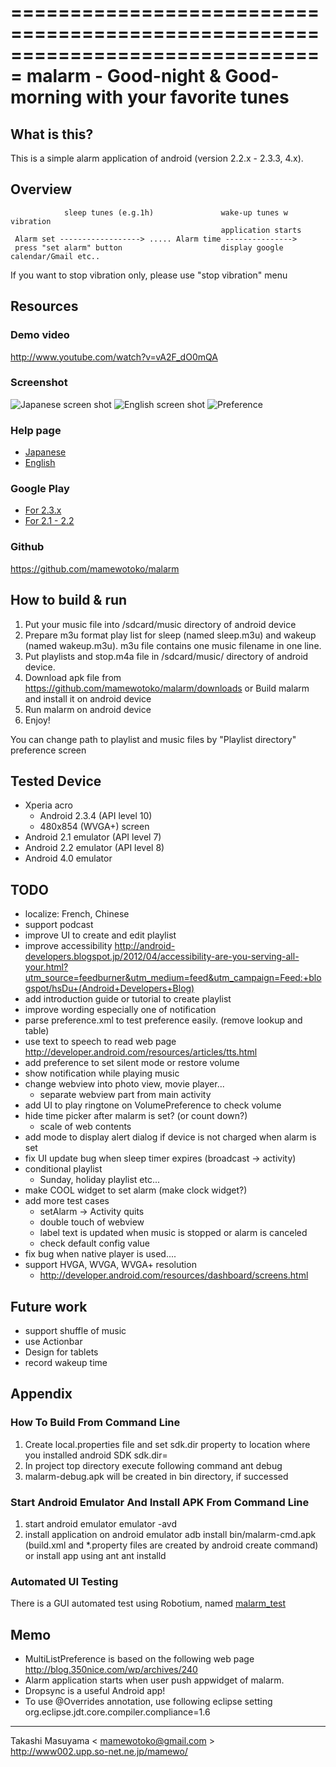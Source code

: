 ===============================================================================
malarm - Good-night & Good-morning with your favorite tunes
===============================================================================

What is this?
----------------------

This is a simple alarm application of android (version 2.2.x - 2.3.3, 4.x).

Overview
----------------------

                sleep tunes (e.g.1h)               wake-up tunes w vibration
                                                   application starts
     Alarm set ------------------> ..... Alarm time --------------->
     press "set alarm" button                      display google calendar/Gmail etc..
     

 If you want to stop vibration only, please use "stop vibration" menu

Resources
----------------------
### Demo video
http://www.youtube.com/watch?v=vA2F_dO0mQA

### Screenshot
![Japanese screen shot](https://github.com/mamewotoko/malarm/raw/master/doc/alarm_ja.png)
![English screen shot](https://github.com/mamewotoko/malarm/raw/master/doc/alarm_en.png)
![Preference](https://github.com/mamewotoko/malarm/raw/master/doc/malarm_pref.png)

### Help page
* [Japanese](http://mamewotoko.github.com/malarm/doc/index.html) 
* [English](http://mamewotoko.github.com/malarm/doc/index_en.html)

### Google Play
* [For 2.3.x](https://play.google.com/store/apps/details?id=com.mamewo.malarm24)
* [For 2.1 - 2.2](https://play.google.com/store/apps/details?id=com.mamewo.malarm78)

### Github
https://github.com/mamewotoko/malarm

How to build & run
----------------------
1. Put your music file into /sdcard/music directory of android device
2. Prepare m3u format play list for sleep (named sleep.m3u) and wakeup (named wakeup.m3u).
m3u file contains one music filename in one line.
3. Put playlists and stop.m4a file in /sdcard/music/ directory of android device.
4. Download apk file from 
https://github.com/mamewotoko/malarm/downloads
or Build malarm and install it on android device
5. Run malarm on android device
6. Enjoy!

You can change path to playlist and music files by "Playlist directory" preference screen

Tested Device
----------------------
* Xperia acro
    * Android 2.3.4 (API level 10)
    * 480x854 (WVGA+) screen
* Android 2.1 emulator (API level 7)
* Android 2.2 emulator (API level 8)
* Android 4.0 emulator

TODO
----------------------
* localize: French, Chinese
* support podcast
* improve UI to create and edit playlist
* improve accessibility
http://android-developers.blogspot.jp/2012/04/accessibility-are-you-serving-all-your.html?utm_source=feedburner&utm_medium=feed&utm_campaign=Feed:+blogspot/hsDu+(Android+Developers+Blog)
* add introduction guide or tutorial to create playlist
* improve wording especially one of notification
* parse preference.xml to test preference easily. (remove lookup and table)
* use text to speech to read web page
http://developer.android.com/resources/articles/tts.html
* add preference to set silent mode or restore volume
* show notification while playing music
* change webview into photo view, movie player...
    * separate webview part from main activity
* add UI to play ringtone on VolumePreference to check volume
* hide time picker after malarm is set? (or count down?)
    * scale of web contents
* add mode to display alert dialog if device is not charged when alarm is set
* fix UI update bug when sleep timer expires (broadcast -> activity)
* conditional playlist
    * Sunday, holiday playlist etc...
* make COOL widget to set alarm (make clock widget?)
* add more test cases
    * setAlarm -> Activity quits
    * double touch of webview
    * label text is updated when music is stopped or alarm is canceled
    * check default config value
* fix bug when native player is used....
* support HVGA, WVGA, WVGA+ resolution
    * http://developer.android.com/resources/dashboard/screens.html

Future work
----------------------
* support shuffle of music
* use Actionbar
* Design for tablets
* record wakeup time

Appendix
----------------------
### How To Build From Command Line
1. Create local.properties file and set sdk.dir property to location where you installed android SDK
     sdk.dir=<path to android SDK>
2. In project top directory execute following command
     ant debug
3. malarm-debug.apk will be created in bin directory, if successed

### Start Android Emulator And Install APK From Command Line
1. start android emulator
     emulator -avd <avdname>
2. install application on android emulator
     adb install bin/malarm-cmd.apk
(build.xml and *.property files are created by android create command)
or install app using ant
     ant installd

### Automated UI Testing
There is a GUI automated test using Robotium, named
[malarm_test](https://github.com/mamewotoko/malarm_test)

Memo
----------------------
* MultiListPreference is based on the following web page
http://blog.350nice.com/wp/archives/240
* Alarm application starts when user push appwidget of malarm.
* Dropsync is a useful Android app!
* To use @Overrides annotation, use following eclipse setting 
     org.eclipse.jdt.core.compiler.compliance=1.6

----
Takashi Masuyama < mamewotoko@gmail.com >  
http://www002.upp.so-net.ne.jp/mamewo/
